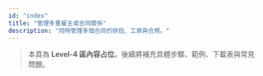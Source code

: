 ```yaml
---
id: "index"
title: "管理多重雇主或合同關係"
description: "同時管理多個合同的排班、工資與合規。"
---
```


> 本頁為 **Level-4 區內容占位**。後續將補充具體步驟、範例、下載表與常見問題。
